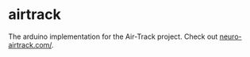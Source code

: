 # airtrack
The arduino implementation for the Air-Track project. Check out [neuro-airtrack.com/](http://www.neuro-airtrack.com/).
